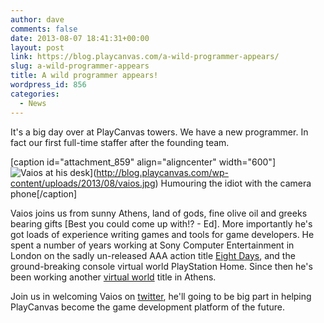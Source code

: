 ```yaml
---
author: dave
comments: false
date: 2013-08-07 18:41:31+00:00
layout: post
link: https://blog.playcanvas.com/a-wild-programmer-appears/
slug: a-wild-programmer-appears
title: A wild programmer appears!
wordpress_id: 856
categories:
  - News
---
```


It's a big day over at PlayCanvas towers. We have a new programmer. In fact our first full-time staffer after the founding team.

[caption id="attachment_859" align="aligncenter" width="600"]![Vaios at his desk](https://blog.playcanvas.com/wp-content/uploads/2013/08/vaios.jpg)](http://blog.playcanvas.com/wp-content/uploads/2013/08/vaios.jpg) Humouring the idiot with the camera phone[/caption]

Vaios joins us from sunny Athens, land of gods, fine olive oil and greeks bearing gifts [Best you could come up with!? - Ed]. More importantly he's got loads of experience writing games and tools for game developers. He spent a number of years working at Sony Computer Entertainment in London on the sadly un-released AAA action title [Eight Days](http://en.wikipedia.org/wiki/Eight_Days), and the ground-breaking console virtual world PlayStation Home. Since then he's been working another [virtual world](http://www.playtown-game.com/playtown/app/portal/) title in Athens.

Join us in welcoming Vaios on [twitter](https://twitter.com/vkalpias), he'll going to be big part in helping PlayCanvas become the game development platform of the future.
